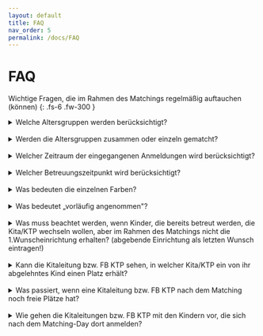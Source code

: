 ```yaml
---
layout: default
title: FAQ
nav_order: 5
permalink: /docs/FAQ
---
```


# FAQ

Wichtige Fragen, die im Rahmen des Matchings regelmäßig auftauchen (können)
{: .fs-6 .fw-300 }


<details>
    <summary>Welche Altersgruppen werden berücksichtigt?</summary>
    Hier kommt der Inhalt.
</details>
<br>
<details>
    <summary>Werden die Altersgruppen zusammen oder einzeln gematcht?</summary>
    Hier kommt der Inhalt.
</details>
<br>
<details>
    <summary>Welcher Zeitraum der eingegangenen Anmeldungen wird berücksichtigt?</summary>
    Hier kommt der Inhalt.
</details>
<br>
<details>
    <summary>Welcher Betreuungszeitpunkt wird berücksichtigt?</summary>
    Hier kommt der Inhalt.
</details>
<br>
<details>
    <summary>Was bedeuten die einzelnen Farben?</summary>
    Hier kommt der Inhalt.
</details>
<br>
<details>
    <summary>Was bedeutet „vorläufig angenommen"?</summary>
    Hier kommt der Inhalt.
</details>
<br>
<details>
    <summary>Was muss beachtet werden, wenn Kinder, die bereits betreut werden, die Kita/KTP wechseln wollen, aber im Rahmen des Matchings nicht die 1.Wunscheinrichtung erhalten? (abgebende Einrichtung als letzten Wunsch eintragen!)</summary>
    Hier kommt der Inhalt.
</details>
<br>
<details>
    <summary>Kann die Kitaleitung bzw. FB KTP sehen, in welcher Kita/KTP ein von ihr abgelehntes Kind einen Platz erhält?</summary>
    Hier kommt der Inhalt.
</details>
<br>
<details>
    <summary>Was passiert, wenn eine Kitaleitung bzw. FB KTP nach dem Matching noch freie Plätze hat?</summary>
    Hier kommt der Inhalt.
</details>
<br>
<details>
    <summary>Wie gehen die Kitaleitungen bzw. FB KTP mit den Kindern vor, die sich nach dem Matching-Day dort anmelden?</summary>
    Hier kommt der Inhalt.
</details>

